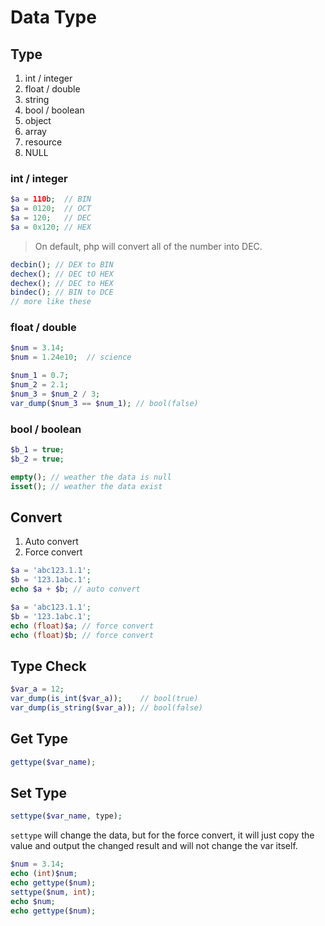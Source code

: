 # Data Type

## Type

1. int / integer
2. float / double
3. string
4. bool / boolean
5. object
6. array
7. resource
8. NULL

### int / integer

```php
$a = 110b;  // BIN
$a = 0120;  // OCT
$a = 120;   // DEC
$a = 0x120; // HEX
```

> On default, php will convert all of the number into DEC.

```php
decbin(); // DEX to BIN
dechex(); // DEC tO HEX
dechex(); // DEC to HEX
bindec(); // BIN to DCE
// more like these
```

### float / double

```php
$num = 3.14;
$num = 1.24e10;  // science
```

```php
$num_1 = 0.7;
$num_2 = 2.1;
$num_3 = $num_2 / 3;
var_dump($num_3 == $num_1); // bool(false)
```

### bool / boolean

```php
$b_1 = true;
$b_2 = true;
```

```php
empty(); // weather the data is null
isset(); // weather the data exist
```

## Convert

1. Auto convert
2. Force convert

```php
$a = 'abc123.1.1';
$b = '123.1abc.1';
echo $a + $b; // auto convert
```

```php
$a = 'abc123.1.1';
$b = '123.1abc.1';
echo (float)$a; // force convert
echo (float)$b; // force convert
```

## Type Check

```php
$var_a = 12;
var_dump(is_int($var_a));    // bool(true)
var_dump(is_string($var_a)); // bool(false)
```

## Get Type

```php
gettype($var_name);
```

## Set Type

```php
settype($var_name, type);
```

`settype` will change the data, but for the force convert, it will just copy the value and output the changed result and will not change the var itself.

```php
$num = 3.14;
echo (int)$num;
echo gettype($num);
settype($num, int);
echo $num;
echo gettype($num);
```
